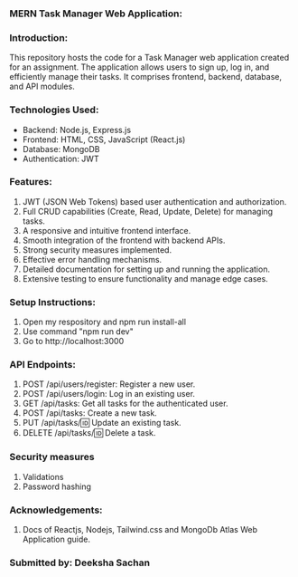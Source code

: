 ### MERN Task Manager Web Application:


### Introduction:

This repository hosts the code for a Task Manager web application created for an assignment. The application allows users to sign up, log in, and efficiently manage their tasks. It comprises frontend, backend, database, and API modules.


### Technologies Used:

* Backend: Node.js, Express.js
* Frontend: HTML, CSS, JavaScript (React.js)
* Database: MongoDB
* Authentication: JWT


### Features:

1. JWT (JSON Web Tokens) based user authentication and authorization.
2. Full CRUD capabilities (Create, Read, Update, Delete) for managing tasks.
3. A responsive and intuitive frontend interface.
4. Smooth integration of the frontend with backend APIs.
5. Strong security measures implemented.
6. Effective error handling mechanisms.
7. Detailed documentation for setting up and running the application.
8. Extensive testing to ensure functionality and manage edge cases.


### Setup Instructions:  

1. Open my respository and npm run install-all
2. Use command "npm run dev"
3. Go to http://localhost:3000


### API Endpoints:

1. POST /api/users/register: Register a new user.
2. POST /api/users/login: Log in an existing user.
3. GET /api/tasks: Get all tasks for the authenticated user.
4. POST /api/tasks: Create a new task.
5. PUT /api/tasks/:id: Update an existing task.
6. DELETE /api/tasks/:id: Delete a task.


### Security measures

1. Validations
2. Password hashing


### Acknowledgements:

1. Docs of Reactjs, Nodejs, Tailwind.css and MongoDb Atlas Web Application guide.

### Submitted by: Deeksha Sachan